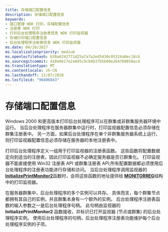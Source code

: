 ```yaml
---
title: 存储端口配置信息
description: 存储端口配置信息
keywords:
- 端口管理 WDK 打印，存储配置信息
- 注册表 WDK 打印
- 打印后台处理程序注册表信息 WDK 打印监视器
- 存储打印端口配置信息
- 后台处理程序注册表信息 WDK 打印监视器
ms.date: 04/20/2017
ms.localizationpriority: medium
ms.openlocfilehash: b38a6242771d25a7a7a2ed5430c05324a0ec18c6
ms.sourcegitcommit: 418e6617e2a695c9cb4b37b5b60e264760858acd
ms.translationtype: MT
ms.contentlocale: zh-CN
ms.lasthandoff: 12/07/2020
ms.locfileid: "96806843"
---
```

# <a name="storing-port-configuration-information"></a>存储端口配置信息





Windows 2000 和更高版本打印后台处理程序可以在群集或非群集服务器环境中运行。 当后台处理程序在服务器群集中运行时，打印监视器配置信息必须存储在群集注册表中。 另一方面，如果后台处理程序在单个非群集服务器系统上运行，则打印监视器配置信息必须存储在服务器的本地注册表中。

打印后台处理程序定义一组用于打印监视器的注册表函数。 这些函数将配置数据定向到适当的注册表，因此打印监视器不必确定服务器是否已群集化。 打印监视器不能直接使用 Win32 注册表 API 或群集注册表 API;所有配置数据都必须使用后台处理程序的注册表功能进行存储和访问。 当后台处理程序调用监视器的 [**InitializePrintMonitor2**](/windows-hardware/drivers/ddi/winsplp/nf-winsplp-initializeprintmonitor2)函数时，会将这些函数的地址提供给 [**MONITORREG**](/windows-hardware/drivers/ddi/winsplp/ns-winsplp-_monitorreg)结构中的打印监视器。

在服务器群集中，后台处理程序的多个实例可以共存。 具体而言，每个群集节点都拥有其自己的实例，并且群集本身有一个额外的实例。 后台处理程序注册表函数的输入参数之一是后台处理程序句柄。 此句柄由监视器的 **InitializePrintMonitor2** 函数接收，并标识已打开监视器 (节点或群集) 的后台处理程序实例。 使用后台处理程序的句柄，后台处理程序注册表功能维护每个后台处理程序实例的子项。

 

